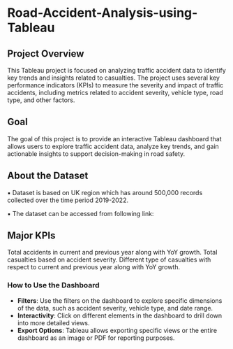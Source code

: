 # Road-Accident-Analysis-using-Tableau

## Project Overview

This Tableau project is focused on analyzing traffic accident data to identify key trends and insights related to casualties. The project uses several key performance indicators (KPIs) to measure the severity and impact of traffic accidents, including metrics related to accident severity, vehicle type, road type, and other factors.

## Goal

The goal of this project is to provide an interactive Tableau dashboard that allows users to explore traffic accident data, analyze key trends, and gain actionable insights to support decision-making in road safety.

## About the Dataset

▪ Dataset is based on UK region which has around 500,000 records collected over the time period 2019-2022.

▪ The dataset can be accessed from following link:

## Major KPIs

Total accidents in current and previous year along with YoY growth. Total casualties based on accident severity. Different type of casualties with respect to current and previous year along with YoY growth.

### How to Use the Dashboard
- **Filters**: Use the filters on the dashboard to explore specific dimensions of the data, such as accident severity, vehicle type, and date range.
- **Interactivity**: Click on different elements in the dashboard to drill down into more detailed views.
- **Export Options**: Tableau allows exporting specific views or the entire dashboard as an image or PDF for reporting purposes.
